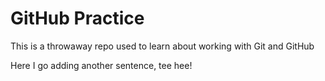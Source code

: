 # GitHub Practice

This is a throwaway repo used to learn about working with Git and GitHub

Here I go adding another sentence, tee hee!
